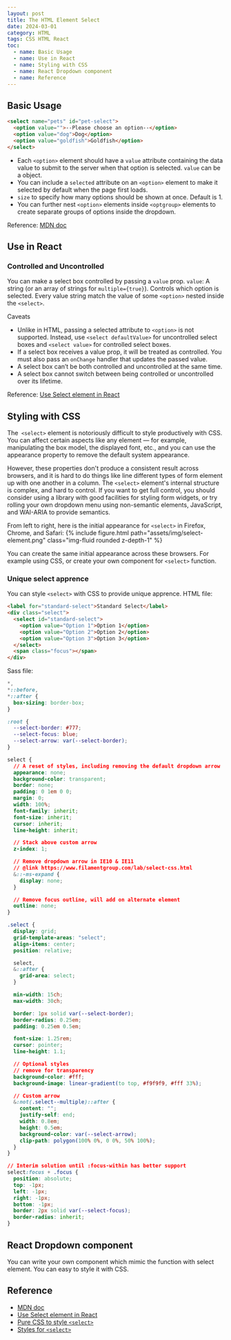 ```yaml
---
layout: post
title: The HTML Element Select
date: 2024-03-01
category: HTML
tags: CSS HTML React
toc:
  - name: Basic Usage
  - name: Use in React
  - name: Styling with CSS
  - name: React Dropdown component
  - name: Reference
---
```


## Basic Usage

```html
<select name="pets" id="pet-select">
  <option value="">--Please choose an option--</option>
  <option value="dog">Dog</option>
  <option value="goldfish">Goldfish</option>
</select>
```
- Each `<option>` element should have a `value` attribute containing the data value to submit to the server when that option is selected. `value` can be a object.
- You can include a `selected` attribute on an `<option>` element to make it selected by default when the page first loads.
- `size` to specify how many options should be shown at once. Default is 1.
- You can further nest `<option>` elements inside `<optgroup>` elements to create separate groups of options inside the dropdown.

Reference: 
[MDN doc](https://developer.mozilla.org/en-US/docs/Web/HTML/Element/select)

## Use in React

### Controlled and Uncontrolled
You can make a select box controlled by passing a `value` prop.
`value`: A string (or an array of strings for `multiple={true}`). Controls which option is selected. Every value string match the value of some `<option>` nested inside the `<select>`.

Caveats 
- Unlike in HTML, passing a selected attribute to `<option>` is not supported. Instead, use `<select defaultValue>` for uncontrolled select boxes and `<select value>` for controlled select boxes.
- If a select box receives a value prop, it will be treated as controlled. You must also pass an `onChange` handler that updates the passed value.
- A select box can’t be both controlled and uncontrolled at the same time.
- A select box cannot switch between being controlled or uncontrolled over its lifetime.

Reference:
[Use Select element in React](https://react.dev/reference/react-dom/components/select)

## Styling with CSS

The` <select>` element is notoriously difficult to style productively with CSS. You can affect certain aspects like any element — for example, manipulating the box model, the displayed font, etc., and you can use the appearance property to remove the default system appearance.

However, these properties don't produce a consistent result across browsers, and it is hard to do things like line different types of form element up with one another in a column. The `<select>` element's internal structure is complex, and hard to control. If you want to get full control, you should consider using a library with good facilities for styling form widgets, or try rolling your own dropdown menu using non-semantic elements, JavaScript, and WAI-ARIA to provide semantics.

From left to right, here is the initial appearance for `<select>` in Firefox, Chrome, and Safari:
{% include figure.html path="assets/img/select-element.png" class="img-fluid rounded z-depth-1" %}

You can create the same initial appearance across these browsers. For example using CSS, or create your own component for `<select>` function.

### Unique select apprence

You can style `<select>` with CSS to provide unique apprence. 
HTML file: 
```html
<label for="standard-select">Standard Select</label>
<div class="select">
  <select id="standard-select">
    <option value="Option 1">Option 1</option>
    <option value="Option 2">Option 2</option>
    <option value="Option 3">Option 3</option>
  </select>
  <span class="focus"></span>
</div>
```
Sass file:
```css
*,
*::before,
*::after {
  box-sizing: border-box;
}

:root {
  --select-border: #777;
  --select-focus: blue;
  --select-arrow: var(--select-border);
}

select {
  // A reset of styles, including removing the default dropdown arrow
  appearance: none;
  background-color: transparent;
  border: none;
  padding: 0 1em 0 0;
  margin: 0;
  width: 100%;
  font-family: inherit;
  font-size: inherit;
  cursor: inherit;
  line-height: inherit;

  // Stack above custom arrow
  z-index: 1;

  // Remove dropdown arrow in IE10 & IE11
  // @link https://www.filamentgroup.com/lab/select-css.html
  &::-ms-expand {
    display: none;
  }

  // Remove focus outline, will add on alternate element
  outline: none;
}

.select {
  display: grid;
  grid-template-areas: "select";
  align-items: center;
  position: relative;

  select,
  &::after {
    grid-area: select;
  }

  min-width: 15ch;
  max-width: 30ch;

  border: 1px solid var(--select-border);
  border-radius: 0.25em;
  padding: 0.25em 0.5em;

  font-size: 1.25rem;
  cursor: pointer;
  line-height: 1.1;

  // Optional styles
  // remove for transparency
  background-color: #fff;
  background-image: linear-gradient(to top, #f9f9f9, #fff 33%);

  // Custom arrow
  &:not(.select--multiple)::after {
    content: "";
    justify-self: end;
    width: 0.8em;
    height: 0.5em;
    background-color: var(--select-arrow);
    clip-path: polygon(100% 0%, 0 0%, 50% 100%);
  }
}

// Interim solution until :focus-within has better support
select:focus + .focus {
  position: absolute;
  top: -1px;
  left: -1px;
  right: -1px;
  bottom: -1px;
  border: 2px solid var(--select-focus);
  border-radius: inherit;
}
```

## React Dropdown component

You can write your own component which mimic the function with select element.
You can easy to style it with CSS. 

## Reference
- [MDN doc](https://developer.mozilla.org/en-US/docs/Web/HTML/Element/select)
- [Use Select element in React](https://react.dev/reference/react-dom/components/select)
- [Pure CSS to style `<select>`](https://moderncss.dev/custom-select-styles-with-pure-css/)
- [Styles for `<select>`](https://www.sliderrevolution.com/resources/css-select-styles/)
